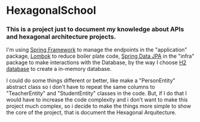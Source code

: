 # HexagonalSchool

### This is a project just to document my knowledge about APIs and hexagonal architecture projects.

I'm using [Spring Framework](https://spring.io/projects/spring-framework) to manage the endpoints in the "application" package, [Lombok](https://projectlombok.org/features/) to reduce boiler plate code, [Spring Data JPA](https://spring.io/projects/spring-data-jpa) 
in the "infra" package to make interactions with the Database, by the way I choose [H2 database](https://www.h2database.com/html/main.html) to create a in-memory database.

I could do some things different or better, like make a "PersonEntity" abstract class so i don't have to repeat the same columns to "TeacherEntity" and "StudentEntity" classes in the code. But, if I do that I would have to increase the code complexity and i don't want to
make this project much complex, so i decide to make the things more simple to show the core of the project, that is document the Hexagonal Arquitecture.
